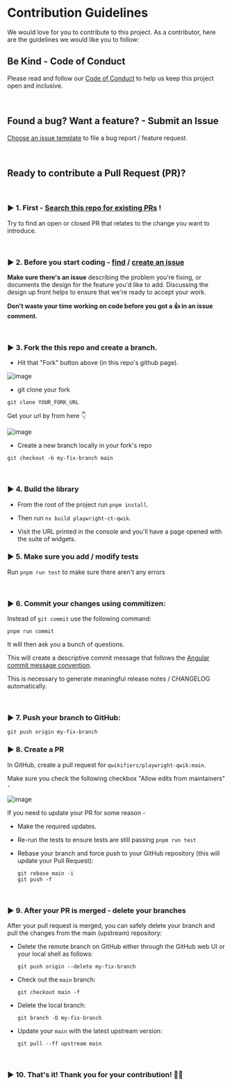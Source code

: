 # Contribution Guidelines

We would love for you to contribute to this project.
As a contributor, here are the guidelines we would like you to follow:

## Be Kind - Code of Conduct

Please read and follow our [Code of Conduct](CODE_OF_CONDUCT.md) to help us keep this project open and inclusive.

<br/>

## Found a bug? Want a feature? - Submit an Issue

[Choose an issue template](https://github.com/qwikifiers/playwright-qwik/issues/new/choose) to file a bug report / feature request.

<br/>

## Ready to contribute a Pull Request (PR)?

<br/>

### ▶ 1. First - [Search this repo for existing PRs](https://github.com/qwikifiers/playwright-qwik/pulls) !

Try to find an open or closed PR that relates to the change you want to introduce.

<br/>

### ▶ 2. **Before you start coding - [find](https://github.com/qwikifiers/playwright-qwik/issues) / [create an issue](https://github.com/qwikifiers/playwright-qwik/issues/new/choose)**

**Make sure there's an issue** describing the problem you're fixing, or documents the design for the feature you'd like to add.
Discussing the design up front helps to ensure that we're ready to accept your work.

**Don't waste your time working on code before you got a 👍 in an issue comment.**

<br/>

### ▶ 3. Fork the this repo and create a branch.

- Hit that "Fork" button above (in this repo's github page).

![image](https://user-images.githubusercontent.com/1430726/95460679-ec014400-097d-11eb-9a7a-93e0262d37d9.png)

- git clone your fork

`git clone YOUR_FORK_URL`

Get your url by from here 👇

![image](https://user-images.githubusercontent.com/1430726/95461173-94afa380-097e-11eb-9568-dc986e050de6.png)

- Create a new branch locally in your fork's repo

```shell
git checkout -b my-fix-branch main
```

<br/>

### ▶ 4. Build the library

- From the root of the project run `pnpm install`.

- Then run `nx build playwright-ct-qwik`.

- Visit the URL printed in the console and you'll have a page opened with the suite of widgets.

### ▶ 5. Make sure you add / modify tests

Run `pnpm run test` to make sure there aren't any errors

<br/>

### ▶ 6. Commit your changes using commitizen:

Instead of `git commit` use the following command:

```shell
pnpm run commit
```

It will then ask you a bunch of questions.

This will create a descriptive commit message that follows the
[Angular commit message convention](#commit-message-format).

This is necessary to generate meaningful release notes / CHANGELOG automatically.

<br/>

### ▶ 7. Push your branch to GitHub:

```shell
git push origin my-fix-branch
```

### ▶ 8. Create a PR

In GitHub, create a pull request for `qwikifiers/playwright-qwik:main`.

Make sure you check the following checkbox "Allow edits from maintainers" -

![image](https://user-images.githubusercontent.com/1430726/95461503-fbcd5800-097e-11eb-9b55-321d1ff0e6bb.png)

If you need to update your PR for some reason -

- Make the required updates.

- Re-run the tests to ensure tests are still passing `pnpm run test`

- Rebase your branch and force push to your GitHub repository (this will update your Pull Request):

  ```shell
  git rebase main -i
  git push -f
  ```

<br/>

### ▶ 9. After your PR is merged - delete your branches

After your pull request is merged, you can safely delete your branch and pull the changes from the main (upstream) repository:

- Delete the remote branch on GitHub either through the GitHub web UI or your local shell as follows:

  ```shell
  git push origin --delete my-fix-branch
  ```

- Check out the `main` branch:

  ```shell
  git checkout main -f
  ```

- Delete the local branch:

  ```shell
  git branch -D my-fix-branch
  ```

- Update your `main` with the latest upstream version:

  ```shell
  git pull --ff upstream main
  ```

<br/>

### ▶ 10. That's it! Thank you for your contribution! 🙏💓

[commit-message-format]: https://docs.google.com/document/d/1QrDFcIiPjSLDn3EL15IJygNPiHORgU1_OOAqWjiDU5Y/edit#
